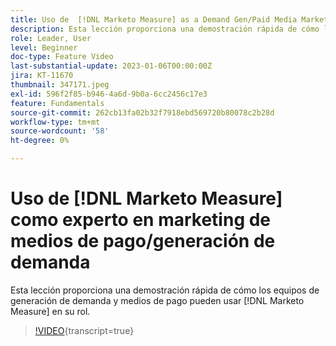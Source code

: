 ```yaml
---
title: Uso de  [!DNL Marketo Measure] as a Demand Gen/Paid Media Marketer
description: Esta lección proporciona una demostración rápida de cómo los equipos de generación de demanda y medios de pago podrían usar  [!DNL Marketo Measure] en su rol.
role: Leader, User
level: Beginner
doc-type: Feature Video
last-substantial-update: 2023-01-06T00:00:00Z
jira: KT-11670
thumbnail: 347171.jpeg
exl-id: 596f2f85-b946-4a6d-9b0a-6cc2456c17e3
feature: Fundamentals
source-git-commit: 262cb13fa02b32f7918ebd569720b80078c2b28d
workflow-type: tm+mt
source-wordcount: '58'
ht-degree: 0%

---
```


# Uso de [!DNL Marketo Measure] como experto en marketing de medios de pago/generación de demanda

Esta lección proporciona una demostración rápida de cómo los equipos de generación de demanda y medios de pago pueden usar [!DNL Marketo Measure] en su rol.

>[!VIDEO](https://video.tv.adobe.com/v/347171/?learn=on){transcript=true}
